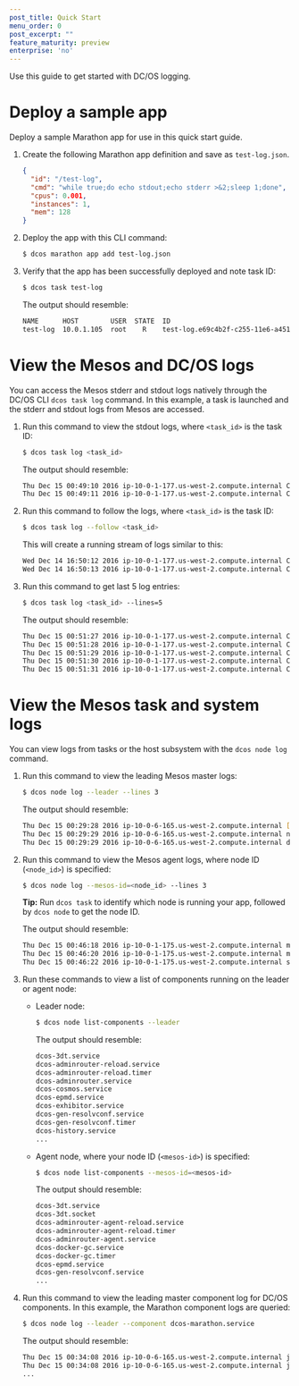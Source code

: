 ```yaml
---
post_title: Quick Start
menu_order: 0
post_excerpt: ""
feature_maturity: preview
enterprise: 'no'
---
```



Use this guide to get started with DC/OS logging. 

# Deploy a sample app
Deploy a sample Marathon app for use in this quick start guide.

1.  Create the following Marathon app definition and save as `test-log.json`.
    
    ```json
    {
      "id": "/test-log",
      "cmd": "while true;do echo stdout;echo stderr >&2;sleep 1;done",
      "cpus": 0.001,
      "instances": 1,
      "mem": 128
    }
    ```

1.  Deploy the app with this CLI command:
    
    ```bash
    $ dcos marathon app add test-log.json
    ```

1.  Verify that the app has been successfully deployed and note task ID:

    ```bash
    $ dcos task test-log
    ```
    
    The output should resemble:
    
    ```bash
    NAME      HOST        USER  STATE  ID 
    test-log  10.0.1.105  root    R    test-log.e69c4b2f-c255-11e6-a451-aa711cbcaa78
    ```

# View the Mesos and DC/OS logs

You can access the Mesos stderr and stdout logs natively through the DC/OS CLI `dcos task log` command. In this example, a task is launched and the stderr and stdout logs from Mesos are accessed. 
  
1.  Run this command to view the stdout logs, where `<task_id>` is the task ID:

    ```bash
    $ dcos task log <task_id>
    ```
    
    The output should resemble:
    
    ```bash
    Thu Dec 15 00:49:10 2016 ip-10-0-1-177.us-west-2.compute.internal Command Executor (Task: test-log.2fc56009-c25d-11e6-81b2-9a5d88789ccd) (Command: sh -c 'while true;d...') [7131] stdout
    Thu Dec 15 00:49:11 2016 ip-10-0-1-177.us-west-2.compute.internal Command Executor (Task: test-log.2fc56009-c25d-11e6-81b2-9a5d88789ccd) (Command: sh -c 'while true;d...') [7131] stdout
    ```
1.  Run this command to follow the logs, where `<task_id>` is the task ID:

    ```bash
    $ dcos task log --follow <task_id>
    ```
    
    This will create a running stream of logs similar to this:
    
    ```bash
    Wed Dec 14 16:50:12 2016 ip-10-0-1-177.us-west-2.compute.internal Command Executor (Task: test-log.2fc56009-c25d-11e6-81b2-9a5d88789ccd) (Command: sh -c 'while true;d...') [7131]: stdout
    Wed Dec 14 16:50:13 2016 ip-10-0-1-177.us-west-2.compute.internal Command Executor (Task: test-log.2fc56009-c25d-11e6-81b2-9a5d88789ccd) (Command: sh -c 'while true;d...') [7131]: stdout
    ```

1.  Run this command to get last 5 log entries:
 
    ```bash
    $ dcos task log <task_id> --lines=5
    ```
    
    The output should resemble:
    
    ```bash
    Thu Dec 15 00:51:27 2016 ip-10-0-1-177.us-west-2.compute.internal Command Executor (Task: test-log.2fc56009-c25d-11e6-81b2-9a5d88789ccd) (Command: sh -c 'while true;d...') [7131] stdout
    Thu Dec 15 00:51:28 2016 ip-10-0-1-177.us-west-2.compute.internal Command Executor (Task: test-log.2fc56009-c25d-11e6-81b2-9a5d88789ccd) (Command: sh -c 'while true;d...') [7131] stdout
    Thu Dec 15 00:51:29 2016 ip-10-0-1-177.us-west-2.compute.internal Command Executor (Task: test-log.2fc56009-c25d-11e6-81b2-9a5d88789ccd) (Command: sh -c 'while true;d...') [7131] stdout
    Thu Dec 15 00:51:30 2016 ip-10-0-1-177.us-west-2.compute.internal Command Executor (Task: test-log.2fc56009-c25d-11e6-81b2-9a5d88789ccd) (Command: sh -c 'while true;d...') [7131] stdout
    Thu Dec 15 00:51:31 2016 ip-10-0-1-177.us-west-2.compute.internal Command Executor (Task: test-log.2fc56009-c25d-11e6-81b2-9a5d88789ccd) (Command: sh -c 'while true;d...') [7131] stdout
    ```

# View the Mesos task and system logs 

You can view logs from tasks or the host subsystem with the `dcos node log` command. 
    
1.  Run this command to view the leading Mesos master logs:

    ```bash
    $ dcos node log --leader --lines 3 
    ```
    
    The output should resemble:
    
    ```bash
    Thu Dec 15 00:29:28 2016 ip-10-0-6-165.us-west-2.compute.internal [10530] ip-10-0-6-165.us-west-2.compute.internal nginx: 10.0.6.72 - - [15/Dec/2016:00:29:28 +0000] "GET /service/marathon/v2/groups?_timestamp=1481761768409&embed=group.groups&embed=group.apps&embed=group.pods&embed=group.apps.deployments&embed=group.apps.counts&embed=group.apps.tasks&embed=group.apps.taskStats&embed=group.apps.lastTaskFailure HTTP/1.1" 200 1941 "http://joel-logg-elasticl-m6yuis5u674t-297942863.us-west-2.elb.amazonaws.com/" "Mozilla/5.0 (Macintosh; Intel Mac OS X 10_11_6) AppleWebKit/537.36 (KHTML, like Gecko) Chrome/54.0.2840.98 Safari/537.36"
    Thu Dec 15 00:29:29 2016 ip-10-0-6-165.us-west-2.compute.internal nginx [2929] 2016/12/15 00:29:29 [notice] 10530#0: *1136 [lua] auth.lua:131: validate_jwt_or_exit(): UID from valid JWT: `email@email.io`, client: 10.0.6.72, server: dcos.*, request: "GET /system/v1/logs/v1/range/?skip_prev=3 HTTP/1.1", host: "joel-logg-elasticl-m6yuis5u674t-297942863.us-west-2.elb.amazonaws.com"
    Thu Dec 15 00:29:29 2016 ip-10-0-6-165.us-west-2.compute.internal dcos-oauth [1505] time="2016-12-15T00:29:29Z" level=info msg="HTTP request received" method=GET uri="/acs/api/v1/users/youremail@email.io"
    ```

1.  Run this command to view the Mesos agent logs, where node ID (`<node_id>`) is specified:

    ```bash
    $ dcos node log --mesos-id=<node_id> --lines 3
    ```
    
    **Tip:** Run `dcos task` to identify which node is running your app, followed by `dcos node` to get the node ID.
    
    The output should resemble:
    
    ```bash
    Thu Dec 15 00:46:18 2016 ip-10-0-1-175.us-west-2.compute.internal mesos-agent [3284] I1215 00:46:18.794333  3315 http.cpp:288] HTTP GET for /slave(1)/state from 10.0.1.175:44661 with User-Agent='Mesos-State / Host: ip-10-0-1-175, Pid: 3023'
    Thu Dec 15 00:46:20 2016 ip-10-0-1-175.us-west-2.compute.internal mesos-agent [3284] I1215 00:46:20.800422  3319 http.cpp:288] HTTP GET for /slave(1)/state from 10.0.1.175:44661 with User-Agent='Mesos-State / Host: ip-10-0-1-175, Pid: 3023'
    Thu Dec 15 00:46:22 2016 ip-10-0-1-175.us-west-2.compute.internal spartan-env [2621] 00:46:22.575 [error] Lager event handler error_logger_lager_h exited with reason {'EXIT',{{badmatch,[<0.27147.0>,{info,{tcp_closed,#Port<0.9301>}},{wait_for_query,{state,#Port<0.9301>,{spartan_tcp_listener,{198,51,100,3}},ranch_tcp,<0.27148.0>}},exit,tcp_closed,state_functions,[{gen_statem,loop_event_result,9,[{file,"gen_statem.erl"},{line,978}]},{proc_lib,init_p_do_apply,3,[{file,"proc_lib.erl"},{line,247}]}]]},[{error_logger_lager_h,log_event,2,[{file,"/pkg/src/spartan/_build/default/lib/lager/src/error_logger_lager_h.erl"},{line,155}]},{gen_event,server_update,4,[{file,...},...]},...]}}
    ```

1.  Run these commands to view a list of components running on the leader or agent node:

    -   Leader node:
    
        ```bash
        $ dcos node list-components --leader
        ```
 
        The output should resemble:
        
        ```bash
        dcos-3dt.service
        dcos-adminrouter-reload.service
        dcos-adminrouter-reload.timer
        dcos-adminrouter.service
        dcos-cosmos.service
        dcos-epmd.service
        dcos-exhibitor.service
        dcos-gen-resolvconf.service
        dcos-gen-resolvconf.timer
        dcos-history.service
        ...
        ```
    
    -  Agent node, where your node ID (`<mesos-id>`) is specified:
    
       ```bash
       $ dcos node list-components --mesos-id=<mesos-id>
       ```
       
       The output should resemble:
       
       ```bash
       dcos-3dt.service
       dcos-3dt.socket
       dcos-adminrouter-agent-reload.service
       dcos-adminrouter-agent-reload.timer
       dcos-adminrouter-agent.service
       dcos-docker-gc.service
       dcos-docker-gc.timer
       dcos-epmd.service
       dcos-gen-resolvconf.service
       ...
       ```
    
1.  Run this command to view the leading master component log for DC/OS components. In this example, the Marathon component logs are queried:

    ```bash
    $ dcos node log --leader --component dcos-marathon.service
    ```
    
    The output should resemble:
    
    ```bash
    Thu Dec 15 00:34:08 2016 ip-10-0-6-165.us-west-2.compute.internal java [2541] [2016-12-15 00:34:08,121] INFO  Received status update for task test-log.2fc56009-c25d-11e6-81b2-9a5d88789ccd: TASK_RUNNING (Reconciliation: Latest task state) (mesosphere.marathon.MarathonScheduler$$EnhancerByGuice$$28056dde:Thread-296)
    Thu Dec 15 00:34:08 2016 ip-10-0-6-165.us-west-2.compute.internal java [2541] [2016-12-15 00:34:08,121] INFO  Received status update for task test-log.2fc56009-c25d-11e6-81b2-9a5d88789ccd: TASK_RUNNING (Reconciliation: Latest task state) (mesosphere.marathon.MarathonScheduler$$EnhancerByGuice$$28056dde:Thread-297)
    ...
    ```
    
